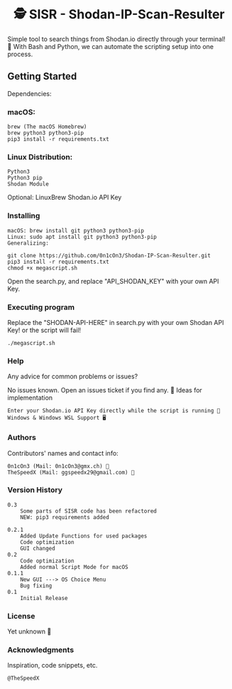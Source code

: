 <h1 align="center">🕵️  SISR - Shodan-IP-Scan-Resulter</h1>

Simple tool to search things from Shodan.io directly through your terminal! 🐍
With Bash and Python, we can automate the scripting setup into one process.

## Getting Started
Dependencies:

### macOS:

    brew (The macOS Homebrew)
    brew python3 python3-pip
    pip3 install -r requirements.txt

### Linux Distribution:

    Python3
    Python3 pip
    Shodan Module

Optional: 
LinuxBrew
Shodan.io API Key


### Installing

    macOS: brew install git python3 python3-pip
    Linux: sudo apt install git python3 python3-pip
    Generalizing:

    git clone https://github.com/0n1cOn3/Shodan-IP-Scan-Resulter.git
    pip3 install -r requirements.txt
    chmod +x megascript.sh

Open the search.py, and replace "API_SHODAN_KEY" with your own API Key.
### Executing program

Replace the "SHODAN-API-HERE" in search.py with your own Shodan API Key! or the script will fail!

    ./megascript.sh

### Help

Any advice for common problems or issues?

No issues known. Open an issues ticket if you find any. 🚨
Ideas for implementation

    Enter your Shodan.io API Key directly while the script is running 🚀
    Windows & Windows WSL Support 🖥️

### Authors

Contributors' names and contact info:

    0n1cOn3 (Mail: 0n1cOn3@gmx.ch) 👤
    TheSpeedX (Mail: ggspeedx29@gmail.com) 👤

### Version History
    0.3
        Some parts of SISR code has been refactored
        NEW: pip3 requirements added

    0.2.1
        Added Update Functions for used packages
        Code optimization
        GUI changed
    0.2
        Code optimization
        Added normal Script Mode for macOS
    0.1.1
        New GUI ---> OS Choice Menu
        Bug fixing
    0.1
        Initial Release

### License

Yet unknown 🤔


### Acknowledgments

Inspiration, code snippets, etc.

    @TheSpeedX
